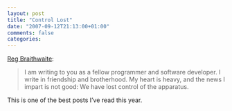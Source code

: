 ```yaml
---
layout: post
title: "Control Lost"
date: "2007-09-12T21:13:00+01:00"
comments: false
categories: 
---
```


<p><a href="http://weblog.raganwald.com/2007/09/we-have-lost-control-of-apparatus.html">Reg Braithwaite</a>:</p>

<blockquote>
<p>I am writing to you as a fellow programmer and software developer. I write in friendship and brotherhood. My heart is heavy, and the news I impart is not good: We have lost control of the apparatus.</p>
</blockquote>

<p>This is one of the best posts I&#8217;ve read this year.</p>


